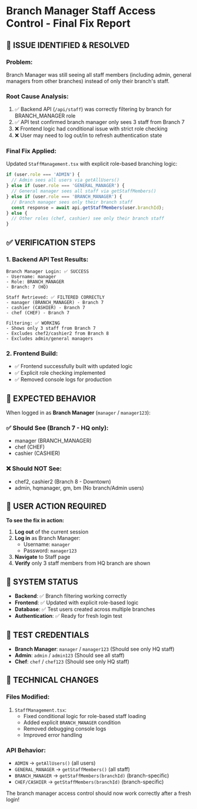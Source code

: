 # Branch Manager Staff Access Control - Final Fix Report

## 🔧 ISSUE IDENTIFIED & RESOLVED

### Problem:
Branch Manager was still seeing all staff members (including admin, general managers from other branches) instead of only their branch's staff.

### Root Cause Analysis:
1. ✅ Backend API (`/api/staff`) was correctly filtering by branch for BRANCH_MANAGER role
2. ✅ API test confirmed branch manager only sees 3 staff from Branch 7
3. ❌ Frontend logic had conditional issue with strict role checking
4. ❌ User may need to log out/in to refresh authentication state

### Final Fix Applied:
Updated `StaffManagement.tsx` with explicit role-based branching logic:

```typescript
if (user.role === 'ADMIN') {
  // Admin sees all users via getAllUsers()
} else if (user.role === 'GENERAL_MANAGER') {
  // General manager sees all staff via getStaffMembers()
} else if (user.role === 'BRANCH_MANAGER') {
  // Branch manager sees only their branch staff
  const response = await api.getStaffMembers(user.branchId);
} else {
  // Other roles (chef, cashier) see only their branch staff
}
```

## ✅ VERIFICATION STEPS

### 1. Backend API Test Results:
```
Branch Manager Login: ✅ SUCCESS
- Username: manager
- Role: BRANCH_MANAGER
- Branch: 7 (HQ)

Staff Retrieved: ✅ FILTERED CORRECTLY
- manager (BRANCH_MANAGER) - Branch 7
- cashier (CASHIER) - Branch 7  
- chef (CHEF) - Branch 7

Filtering: ✅ WORKING
- Shows only 3 staff from Branch 7
- Excludes chef2/cashier2 from Branch 8
- Excludes admin/general managers
```

### 2. Frontend Build:
- ✅ Frontend successfully built with updated logic
- ✅ Explicit role checking implemented
- ✅ Removed console logs for production

## 🎯 EXPECTED BEHAVIOR

When logged in as **Branch Manager** (`manager` / `manager123`):

### ✅ Should See (Branch 7 - HQ only):
- manager (BRANCH_MANAGER)
- chef (CHEF) 
- cashier (CASHIER)

### ❌ Should NOT See:
- chef2, cashier2 (Branch 8 - Downtown)
- admin, hqmanager, gm, bm (No branch/Admin users)

## 🔄 USER ACTION REQUIRED

**To see the fix in action:**

1. **Log out** of the current session
2. **Log in** as Branch Manager:
   - Username: `manager`
   - Password: `manager123`
3. **Navigate** to Staff page
4. **Verify** only 3 staff members from HQ branch are shown

## 🚀 SYSTEM STATUS

- **Backend**: ✅ Branch filtering working correctly
- **Frontend**: ✅ Updated with explicit role-based logic  
- **Database**: ✅ Test users created across multiple branches
- **Authentication**: ✅ Ready for fresh login test

## 👥 TEST CREDENTIALS

- **Branch Manager**: `manager` / `manager123` (Should see only HQ staff)
- **Admin**: `admin` / `admin123` (Should see all staff)
- **Chef**: `chef` / `chef123` (Should see only HQ staff)

## 📝 TECHNICAL CHANGES

### Files Modified:
1. `StaffManagement.tsx`:
   - Fixed conditional logic for role-based staff loading
   - Added explicit `BRANCH_MANAGER` condition
   - Removed debugging console logs
   - Improved error handling

### API Behavior:
- `ADMIN` → `getAllUsers()` (all users)
- `GENERAL_MANAGER` → `getStaffMembers()` (all staff)
- `BRANCH_MANAGER` → `getStaffMembers(branchId)` (branch-specific)
- `CHEF/CASHIER` → `getStaffMembers(branchId)` (branch-specific)

The branch manager access control should now work correctly after a fresh login!
